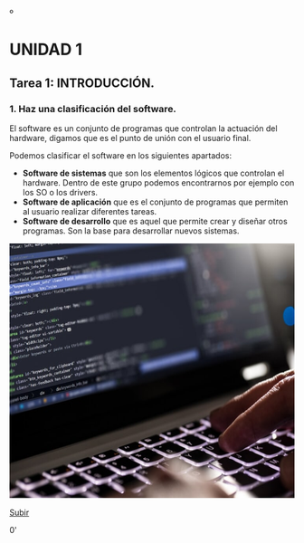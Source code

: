 º<a name="top"></a>

# UNIDAD 1

<a name="item1"></a>
## Tarea 1: INTRODUCCIÓN.


### 1. Haz una clasificación del software.

El software es un conjunto de programas que controlan la actuación del hardware, digamos que es el punto de unión con el usuario final.

Podemos clasificar el software en los siguientes apartados:

- **Software de sistemas** que son los elementos lógicos que controlan el hardware. Dentro de este grupo podemos encontrarnos por ejemplo con los SO o los drivers.
- **Software de aplicación** que es el conjunto de programas que permiten al usuario realizar diferentes tareas.
- **Software de desarrollo** que es aquel que permite crear y diseñar otros programas. Son la base para desarrollar nuevos sistemas.


<p align="center">
   <img width="1000" height="450" src="https://github.com/mdrp93/ENTORNOS-1-DAW/blob/main/entornos-de-desarrollo-2.jpg">

   
   
                                                                                                       
[Subir](#top)


0'

